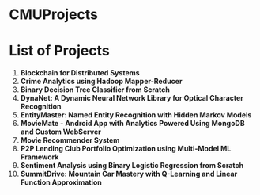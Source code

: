 # CMUProjects

# List of Projects

1. **Blockchain for Distributed Systems**
2. **Crime Analytics using Hadoop Mapper-Reducer**
3. **Binary Decision Tree Classifier from Scratch**
4. **DynaNet: A Dynamic Neural Network Library for Optical Character Recognition**
5. **EntityMaster: Named Entity Recognition with Hidden Markov Models**
6. **MovieMate - Android App with Analytics Powered Using MongoDB and Custom WebServer**
7. **Movie Recommender System**
8. **P2P Lending Club Portfolio Optimization using Multi-Model ML Framework**
9. **Sentiment Analysis using Binary Logistic Regression from Scratch**
10. **SummitDrive: Mountain Car Mastery with Q-Learning and Linear Function Approximation**
